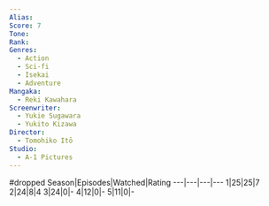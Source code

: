 ```yaml
---
Alias:
Score: 7
Tone: 
Rank:
Genres:
  - Action
  - Sci-fi
  - Isekai
  - Adventure
Mangaka:
  - Reki Kawahara
Screenwriter:
  - Yukie Sugawara
  - Yukito Kizawa
Director:
  - Tomohiko Itō
Studio:
  - A-1 Pictures
---
```

#dropped
Season|Episodes|Watched|Rating
---|---|---|---
1|25|25|7
2|24|8|4
3|24|0|-
4|12|0|-
5|11|0|-